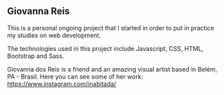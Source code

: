  ## Giovanna Reis

This is a personal ongoing project that I started in order to put in practice my studies on web development.

The technologies used in this project include Javascript, CSS, HTML, Bootstrap and Sass.

Giovanna dos Reis is a friend and an amazing visual artist based in Belém, PA - Brasil.
Here you can see some of her work: https://www.instagram.com/inabitada/




